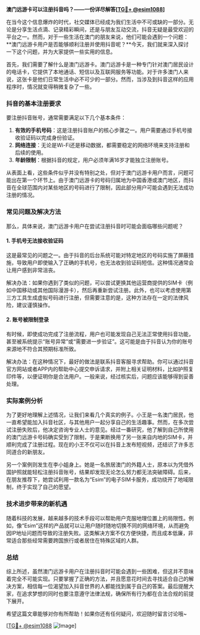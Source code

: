 **澳门远游卡可以注册抖音吗？——一份详尽解答[[TG💪+ @esim1088](https://t.me/s/esim1088)]**

在当今这个信息爆炸的时代，社交媒体已经成为我们生活中不可或缺的一部分。无论是分享生活点滴、记录精彩瞬间，还是与朋友互动交流，抖音无疑是最受欢迎的平台之一。然而，对于一些生活在澳门的朋友来说，他们可能会遇到一个问题：**澳门远游卡用户是否能够顺利注册并使用抖音呢？**今天，我们就来深入探讨一下这个问题，并为大家提供一些实用的信息。

首先，我们需要了解什么是澳门远游卡。澳门远游卡是一种专门针对澳门居民设计的电话卡，它提供了本地通话、短信以及互联网服务等功能。对于许多澳门人来说，这张卡是他们日常生活中必不可少的一部分。然而，当涉及到抖音这样的应用程序时，情况就变得稍微复杂了一些。

### 抖音的基本注册要求

要注册抖音账号，通常需要满足以下几个基本条件：

1. **有效的手机号码**：这是注册抖音账户的核心步骤之一。用户需要通过手机号接收验证码以完成身份验证。
2. **网络连接**：无论是Wi-Fi还是移动数据，都需要稳定的网络环境来支持注册和后续的使用。
3. **年龄限制**：根据抖音的规定，用户必须年满16岁才能独立注册账号。

从表面上看，这些条件似乎并没有特别之处，但对于澳门远游卡用户而言，问题可能出在第一个环节上。由于澳门远游卡的号码归属地为中国香港或澳门地区，而抖音在全球范围内对某些地区的号码进行了限制，因此部分用户可能会遇到无法成功注册的情况。

### 常见问题及解决方法

那么，具体来说，澳门远游卡用户在尝试注册抖音时可能会面临哪些问题呢？

#### 1. 手机号无法接收验证码

这是最常见的问题之一。由于抖音的后台系统可能对特定地区的号码实施了屏蔽措施，导致用户即使输入了正确的手机号，也无法收到验证码短信。这种情况通常会让用户感到非常沮丧。

解决办法：如果你遇到了类似的问题，可以尝试更换其他运营商提供的SIM卡（例如中国移动或其他国际漫游卡），然后再重新尝试注册。此外，也可以考虑使用第三方工具生成虚拟号码进行注册，但需要注意的是，这种方法存在一定的法律风险，建议谨慎操作。

#### 2. 账号被限制登录

有时候，即使成功完成了注册流程，用户也可能发现自己无法正常使用抖音功能，甚至被系统提示“账号异常”或“需要进一步验证”。这可能是由于抖音认为你的账号来源地不符合其预期标准所致。

解决办法：在这种情况下，最好的做法是联系抖音客服寻求帮助。你可以通过抖音官方网站或者APP内的帮助中心提交申诉请求，并附上相关证明材料，比如护照复印件等，以便证明你是合法用户。一般来说，经过核实后，问题应该能够得到妥善处理。

### 实际案例分析

为了更好地理解上述情况，让我们来看几个真实的例子。小王是一名澳门居民，他一直希望能加入抖音社区，与其他用户一起分享自己的生活趣事。然而，在多次尝试注册失败后，他决定咨询专业人士的意见。经过一番研究，他了解到自己所使用的澳门远游卡号码确实受到了限制，于是果断换用了另一张来自内地的SIM卡，并顺利完成了注册过程。现在的小王不仅可以在抖音上发布短视频，还结识了许多志同道合的新朋友。

另一个案例则发生在李小姐身上。她是一名旅居澳门的外籍人士，原本以为凭借外国护照就能轻松注册抖音账号，结果却发现无论怎么努力都无法突破障碍。后来，在朋友推荐下，她尝试利用一款名为“Esim”的电子SIM卡服务，成功绕开了地域限制，终于实现了自己的愿望。

### 技术进步带来的新机遇

随着科技的发展，越来越多的技术手段可以帮助用户克服地理位置上的局限性。例如，像“Esim”这样的产品就可以让用户随时随地切换不同的网络环境，从而避免因IP地址问题而导致的注册失败。这类解决方案不仅方便快捷，而且成本低廉，非常适合那些经常需要跨国旅行或者居住在特殊区域的人群。

### 总结

综上所述，虽然澳门远游卡用户在注册抖音时可能会遇到一些困难，但这并不意味着完全不可能实现。只要掌握了正确的方法，并且愿意花时间去寻找适合自己的解决方案，相信每一位渴望加入抖音世界的人都能找到属于自己的答案。最后提醒大家，在追求梦想的同时也要注意遵守法律法规，确保所有行为都在合法合规的前提下展开。

希望这篇文章能够对你有所帮助！如果你还有任何疑问，欢迎随时留言讨论哦~ 

[[TG💪+ @esim1088](https://t.me/s/esim1088) ![Image](https://i.postimg.cc/4NQfJmqS/Snipaste-2025-05-13-00-14-12.png)]